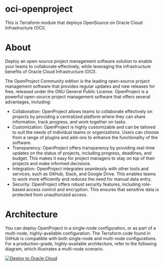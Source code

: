 # oci-openproject

This is Terraform module that deploys OpenSource on Oracle Cloud Infrastructure (OCI).

# About

Deploy an open-source project management software solution to enable your teams to collaborate effectively, while leveraging the infrastructure benefits of Oracle Cloud Infrastructure (OCI).

The OpenProject Community edition is the leading open-source project management software that provides regular updates and new releases for free, released under the GNU General Public License. OpenProject is a powerful open-source project management software that offers several advantages, including:

* Collaboration: OpenProject allows teams to collaborate effectively on projects by providing a centralized platform where they can share information, track progress, and work together on tasks.
* Customization: OpenProject is highly customizable and can be tailored to suit the needs of individual teams or organizations. Users can choose from a range of plugins and add-ons to enhance the functionality of the software.
* Transparency: OpenProject offers transparency by providing real-time updates on the status of projects, including progress, deadlines, and budget. This makes it easy for project managers to stay on top of their projects and make informed decisions.
* Integration: OpenProject integrates seamlessly with other tools and services, such as GitHub, Slack, and Google Drive. This enables teams to work more efficiently and reduces the need for manual data entry.
* Security: OpenProject offers robust security features, including role-based access control and encryption. This ensures that sensitive data is protected from unauthorized access.

# Architecture

You can deploy OpenProject in a single-node configuration, or as part of a multi-node, highly-available configuration. The Terraform code found in GitHub is compatible with both single-node and multi-node configurations. For a production-grade, highly-available architecture, refer to the following diagram, which illustrates a multi-node scenario.

[![Deploy to Oracle Cloud](https://oci-resourcemanager-plugin.plugins.oci.oraclecloud.com/latest/deploy-to-oracle-cloud.svg)](https://cloud.oracle.com/resourcemanager/stacks/create?zipUrl=[https://github.com/raphaelsteixeira/oci-openproject/archive/refs/heads/main.zip](https://github.com/raphaelsteixeira/oci-openproject/archive/refs/heads/main.zip))
